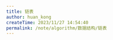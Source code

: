 ```yaml
---
title: 链表
author: huan_kong
createTime: 2023/11/27 14:54:40
permalink: /note/algorithm/数据结构/链表
---
```


